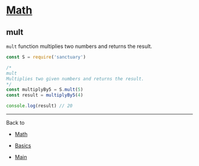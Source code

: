 # [Math](../README.md)

## mult

`mult` function multiplies two numbers and returns the result.

```js
const S = require('sanctuary')

/*
mult
Multiplies two given numbers and returns the result.
*/
const multiplyBy5 = S.mult(5)
const result = multiplyBy5(4)

console.log(result) // 20
```

----------

Back to

- [Math](README.md)

- [Basics](../README.md)

- [Main](../../README.md)
